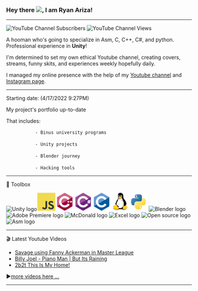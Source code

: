 ### Hey there <img src="https://raw.githubusercontent.com/MartinHeinz/MartinHeinz/master/wave.gif" width="30px">, I am Ryan Ariza!

---

![YouTube Channel Subscribers](https://img.shields.io/youtube/channel/subscribers/UC6n1pf6jORsVnF6XeR-wLQw?label=Intellectuals%20subscribed%20to%20my%20channel&style=social)
![YouTube Channel Views](https://img.shields.io/youtube/channel/views/UC6n1pf6jORsVnF6XeR-wLQw?label=Strangers%20and%20families%20viewing%20my%20channel&style=social)

A hooman who's going to specialize in Asm, C, C++, C#, and python. Professional experience in **Unity**!

I'm determined to set my own ethical Youtube channel, creating covers, streams, funny skits, and experiences weekly hopefully daily.

I managed my online presence with the help of my [Youtube channel](https://www.youtube.com/channel/UC6n1pf6jORsVnF6XeR-wLQw) and [Instagram page](https://www.instagram.com/chesslunatic/).

---

Starting date: (4/17/2022 9:27PM)

My project's portfolio up-to-date

That includes: 
               
               - Binus university programs
               
               - Unity projects
               
               - Blender journey
               
               - Hacking tools
               

---

🧰 Toolbox

<img src="https://cdn.worldvectorlogo.com/logos/unity-logo.svg" alt="Unity logo" width="50" height="50" /><img src="https://github.com/devicons/devicon/blob/master/icons/javascript/javascript-original.svg" alt="JavaScript logo" width="50" height="50" /><img src="https://github.com/devicons/devicon/blob/master/icons/cplusplus/cplusplus-original.svg" alt="C++ logo" width="50" height="50" /><img src="https://github.com/devicons/devicon/blob/master/icons/csharp/csharp-original.svg" alt="C# logo" width="50" height="50" /><img src="https://github.com/devicons/devicon/blob/master/icons/c/c-original.svg" alt="C logo" width="50" height="50" /><img src="https://github.com/devicons/devicon/blob/master/icons/linux/linux-original.svg" alt="Linux logo" width="50" height="50" /><img src="https://github.com/devicons/devicon/blob/master/icons/python/python-original.svg" alt="Python logo" width="50" height="50" />
<img src="https://cdn.worldvectorlogo.com/logos/blender-2.svg" alt="Blender logo" width="50" height="50" />
<img src="https://cdn.worldvectorlogo.com/logos/premiere-cc.svg" alt="Adobe Premiere logo" width="50" height="50" />
<img src="https://cdn.worldvectorlogo.com/logos/mcdonalds-7.svg" alt="McDonald logo" width="50" height="50" />
<img src="https://cdn.worldvectorlogo.com/logos/excel-4.svg" alt="Excel logo" width="50" height="50" />
<img src="https://cdn.worldvectorlogo.com/logos/open-source.svg" alt="Open source logo" width="50" height="50" />
<img src="https://cdn.worldvectorlogo.com/logos/assembly.svg" alt="Asm logo" width="50" height="50" />

---

🎬 Latest Youtube Videos

<!-- YOUTUBE-VIDEOS-LIST:START -->
- [Savage using Fanny Ackerman in Master League](https://www.youtube.com/watch?v=2ek36eOhfLo)
- [Billy Joel - Piano Man | But Its Raining](https://www.youtube.com/watch?v=VTUYyRLS3iY)
- [2b2t This Is My Home!](https://www.youtube.com/watch?v=IPmVHFwlbNc)
<!-- YOUTUBE-VIDEOS-LIST:END -->

▶️[more videos here ...](https://www.youtube.com/channel/UC6n1pf6jORsVnF6XeR-wLQw)

---

<!--
**Skattar/Skattar** is a ✨ _special_ ✨ repository because its `README.md` (this file) appears on your GitHub profile.

Here are some ideas to get you started:

- 🔭 I’m currently working on ...
- 🌱 I’m currently learning ...
- 👯 I’m looking to collaborate on ...
- 🤔 I’m looking for help with ...
- 💬 Ask me about ...
- 📫 How to reach me: ...
- 😄 Pronouns: ...
- ⚡ Fun fact: ...
-->
